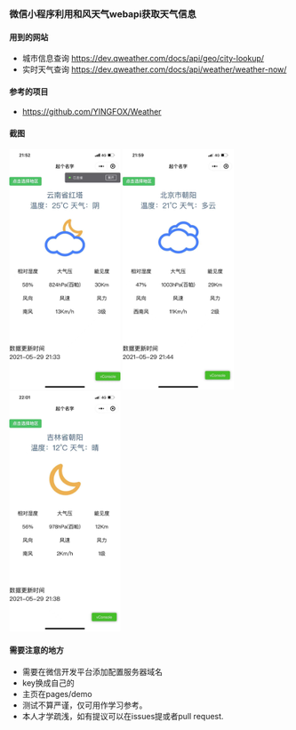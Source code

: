 ### 微信小程序利用和风天气webapi获取天气信息
#### 用到的网站
+ 城市信息查询 https://dev.qweather.com/docs/api/geo/city-lookup/
+ 实时天气查询 https://dev.qweather.com/docs/api/weather/weather-now/

#### 参考的项目
+ https://github.com/YINGFOX/Weather

#### 截图
<img width="200" src="https://github.com/junzhou1999/minprogram_hefeng_webapi/raw/main/screenshots/pic.jpg"/>
<img width="200" src="https://github.com/junzhou1999/minprogram_hefeng_webapi/raw/main/screenshots/pic2.jpg"/>
<img width="200" src="https://github.com/junzhou1999/minprogram_hefeng_webapi/raw/main/screenshots/pic3.jpg"/>

#### 需要注意的地方
+ 需要在微信开发平台添加配置服务器域名
+ key换成自己的
+ 主页在pages/demo
+ 测试不算严谨，仅可用作学习参考。
+ 本人才学疏浅，如有提议可以在issues提或者pull request.
